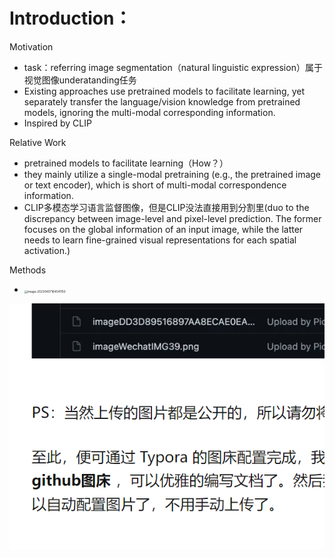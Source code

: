 # Introduction：

Motivation

- task：referring image segmentation（natural linguistic expression）属于视觉图像underatanding任务
- Existing approaches use pretrained models to facilitate learning, yet separately transfer the language/vision knowledge from pretrained models, ignoring the multi-modal corresponding information.
- Inspired by CLIP

Relative Work

- pretrained models to facilitate learning（How？）
-  they mainly utilize a single-modal pretraining (e.g., the pretrained image or text encoder), which is short of multi-modal correspondence information.
- CLIP多模态学习语言监督图像，但是CLIP没法直接用到分割里(duo to the discrepancy between image-level and pixel-level prediction. The former focuses on the global information of an input image, while the latter needs to learn fine-grained visual representations for each spatial activation.)

Methods

- <img src="C:\Users\wrq\Desktop\坚果云同步\我的坚果云\Rainbell English1\Rainbell English\paper\paper_notes\image\image-20230407164541150.png" alt="image-20230407164541150" style="zoom:33%;" />



![image-20230515204240148](https://raw.githubusercontent.com/Rickustc/paper_notes/master/image/image-20230515204240148.png)

